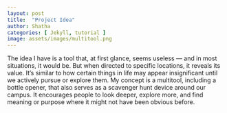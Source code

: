 ```yaml
---
layout: post
title:  "Project Idea"
author: Shatha
categories: [ Jekyll, tutorial ]
image: assets/images/multitool.png
---
```

The idea I have is a tool that, at first glance, seems useless — and in most situations, it would be. But when directed to specific locations, it reveals its value. It’s similar to how certain things in life may appear insignificant until we actively pursue or explore them. My concept is a multitool, including a bottle opener, that also serves as a scavenger hunt device around our campus. It encourages people to look deeper, explore more, and find meaning or purpose where it might not have been obvious before.
